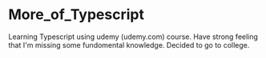 # More_of_Typescript

Learning Typescript using udemy (udemy.com) course. Have strong feeling that I'm missing some fundomental knowledge. Decided to go to college.
